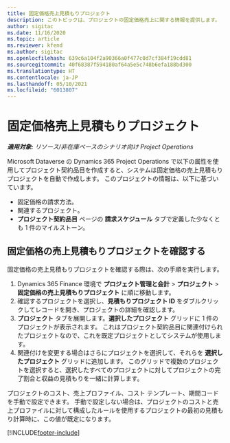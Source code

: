 ```yaml
---
title: 固定価格売上見積もりプロジェクト
description: このトピックは、プロジェクトの固定価格売上に関する情報を提供します。
author: sigitac
ms.date: 11/16/2020
ms.topic: article
ms.reviewer: kfend
ms.author: sigitac
ms.openlocfilehash: 639c6a104f2a90366a0f477c0d7cf384f19cdd81
ms.sourcegitcommit: 40f68387f594180af64a5e5c748b6efa188bd300
ms.translationtype: HT
ms.contentlocale: ja-JP
ms.lasthandoff: 05/10/2021
ms.locfileid: "6013807"
---
```

# <a name="fixed-price-revenue-estimate-projects"></a>固定価格売上見積もりプロジェクト 

_**適用対象:** リソース/非在庫ベースのシナリオ向け Project Operations_

Microsoft Dataverse の Dynamics 365 Project Operations で以下の属性を使用してプロジェクト契約品目を作成すると、システムは固定価格の売上見積もりプロジェクトを自動で作成します。 このプロジェクトの情報は、以下に基づいています。

  - 固定価格の請求方法。
  - 関連するプロジェクト。
  - **プロジェクト契約品目** ページの **請求スケジュール** タブで定義した少なくとも 1 件のマイルストーン。

## <a name="review-fixed-price-revenue-estimates-projects"></a>固定価格の売上見積もりプロジェクトを確認する
固定価格の売上見積もりプロジェクトを確認する際は、次の手順を実行します。

1. Dynamics 365 Finance 環境で **プロジェクト管理と会計** > **プロジェクト** > **固定価格の売上見積もりプロジェクト** に順に移動します。
2. 確認するプロジェクトを選択し、**見積もりプロジェクト ID** をダブルクリックしてレコードを開き、プロジェクトの詳細を確認します。
3. **プロジェクト** タブを展開します。**選択したプロジェクト** グリッドに 1 件のプロジェクトが表示されます。 これはプロジェクト契約品目に関連付けられたプロジェクトなので、これを既定プロジェクトとしてシステムが使用します。 
4. 関連付けを変更する場合はさらにプロジェクトを選択して、それらを **選択したプロジェクト** グリッドに追加します。 このグリッドで複数のプロジェクトを選択すると、選択したすべてのプロジェクトに対してプロジェクトの完了割合と収益の見積もりを一緒に計算します。

  プロジェクトのコスト、売上プロファイル、コスト テンプレート、期間コードを手動で設定できます。 手動で設定しない場合は、プロジェクトのコストと売上プロファイルに対して構成したルールを使用するプロジェクトの最初の見積もり計算時に、この値が既定になります。



[!INCLUDE[footer-include](../includes/footer-banner.md)]